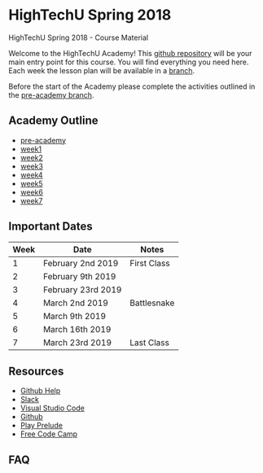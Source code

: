 # HighTechU Spring 2018

HighTechU Spring 2018 - Course Material

Welcome to the HighTechU Academy! This [github repository](https://help.github.com/articles/about-repositories/) will be your main entry point for this course. You will find everything you need here. Each week the lesson plan will be available in a [branch](https://help.github.com/articles/about-branches/). 

Before the start of the Academy please complete the activities outlined in the [pre-academy branch](). 

## Academy Outline

* [pre-academy]()
* [week1]()
* [week2]()
* [week3]()
* [week4]()
* [week5]()
* [week6]()
* [week7]()

## Important Dates

| Week | Date               | Notes       |
|------|--------------------|-------------|
| 1    | February 2nd 2019  | First Class |
| 2    | February 9th 2019  |             |
| 3    | February 23rd 2019 |             |
| 4    | March 2nd 2019     | Battlesnake |
| 5    | March 9th 2019     |             |
| 6    | March 16th 2019    |             |
| 7    | March 23rd 2019    | Last Class  |

## Resources

* [Github Help](https://help.github.com/)
* [Slack](https://slack.com/)
* [Visual Studio Code](https://code.visualstudio.com/)
* [Github](https://github.com/)
* [Play Prelude](http://www.playprelude.com/)
* [Free Code Camp](https://www.freecodecamp.org/)

## FAQ
